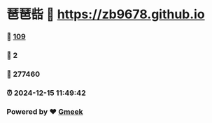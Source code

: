 # 琶琶啙 :link: https://zb9678.github.io 
### :page_facing_up: [109](https://zb9678.github.io/tag.html) 
### :speech_balloon: 2 
### :hibiscus: 277460 
### :alarm_clock: 2024-12-15 11:49:42 
### Powered by :heart: [Gmeek](https://github.com/Meekdai/Gmeek)
